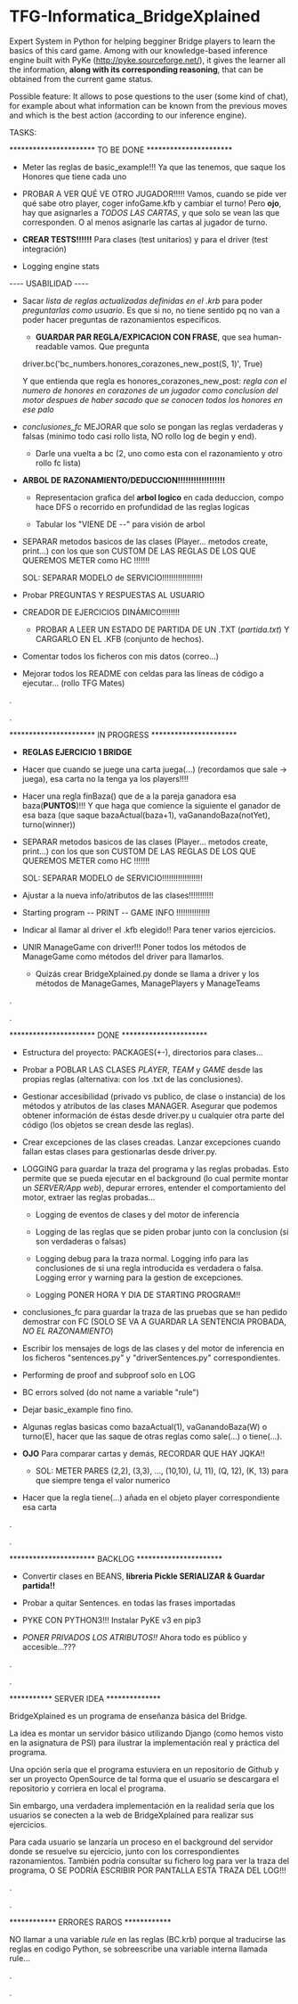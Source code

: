 # TFG-Informatica_BridgeXplained
Expert System in Python for helping begginer Bridge players to learn the basics of this card game. Among with our knowledge-based inference engine built with PyKe (http://pyke.sourceforge.net/), it gives the learner all the information, **along with its corresponding reasoning**, that can be obtained from the current game status.

Possible feature: It allows to pose questions to the user (some kind of chat), for example about what information can be known from the previous moves and which is the best action (according to our inference engine).


TASKS:


********************** TO BE DONE **********************

-	Meter las reglas de basic_example!!! Ya que las tenemos, que saque los Honores que tiene cada uno

-	PROBAR A VER QUÉ VE OTRO JUGADOR!!!!! Vamos, cuando se pide ver qué sabe otro player, coger infoGame.kfb y cambiar el turno! Pero **ojo**, hay que asignarles a *TODOS LAS CARTAS*, y que solo se vean las que corresponden. O al menos asignarle las cartas al jugador de turno.



-	**CREAR TESTS!!!!!!** Para clases (test unitarios) y para el driver (test integración)

-	Logging engine stats



---- USABILIDAD ----

-	Sacar *lista de reglas actualizadas definidas en el .krb* para poder *preguntarlas como usuario*. Es que si no, no tiene sentido pq no van a poder hacer preguntas de razonamientos especificos.

	-	**GUARDAR PAR REGLA/EXPICACION CON FRASE**, que sea human-readable vamos. Que pregunta 

	driver.bc('bc_numbers.honores_corazones_new_post(S, 1)', True)

	Y que entienda que regla es honores_corazones_new_post:
		*regla con el numero de honores en corazones de un jugador como conclusion del motor despues de haber sacado que se conocen todos los honores en ese palo*


-	*conclusiones_fc* MEJORAR que solo se pongan las reglas verdaderas y falsas (minimo todo casi rollo lista, NO rollo log de begin y end).

	- Darle una vuelta a bc (2, uno como esta con el razonamiento y otro rollo fc lista)



-	**ARBOL DE RAZONAMIENTO/DEDUCCION!!!!!!!!!!!!!!!!!!**

	-	Representacion grafica del **arbol logico** en cada deduccion, compo hace DFS o recorrido en profundidad de las reglas logicas
	
	-	Tabular los "VIENE DE --" para visión de arbol



-	SEPARAR metodos basicos de las clases (Player... metodos create, print...) con los que son CUSTOM DE LAS REGLAS DE LOS QUE QUEREMOS METER como HC !!!!!!!

	SOL: SEPARAR MODELO de SERVICIO!!!!!!!!!!!!!!!!!!

-	Probar PREGUNTAS Y RESPUESTAS AL USUARIO

-	CREADOR DE EJERCICIOS DINÁMICO!!!!!!!!

	-	PROBAR A LEER UN ESTADO DE PARTIDA DE UN .TXT (*partida.txt*) Y CARGARLO EN EL .KFB (conjunto de hechos).

-	Comentar todos los ficheros con mis datos (correo...)

-	Mejorar todos los README con celdas para las líneas de código a ejecutar... (rollo TFG Mates)


.

.

********************** IN PROGRESS **********************

-	**REGLAS EJERCICIO 1 BRIDGE**



-	Hacer que cuando se juege una carta juega(...) (recordamos que sale -> juega), esa carta no la tenga ya los players!!!!

-	Hacer una regla finBaza() que de a la pareja ganadora esa baza(**PUNTOS**)!!! Y que haga que comience la siguiente el ganador de esa baza (que saque bazaActual(baza+1), vaGanandoBaza(notYet), turno(winner))



-	SEPARAR metodos basicos de las clases (Player... metodos create, print...) con los que son CUSTOM DE LAS REGLAS DE LOS QUE QUEREMOS METER como HC !!!!!!!

	SOL: SEPARAR MODELO de SERVICIO!!!!!!!!!!!!!!!!!!


-	Ajustar a la nueva info/atributos de las clases!!!!!!!!!!!
-	Starting program -- PRINT -- GAME INFO !!!!!!!!!!!!!!!

-	Indicar al llamar al driver el .kfb elegido!! Para tener varios ejercicios.

-	UNIR ManageGame con driver!!! Poner todos los métodos de ManageGame como métodos del driver para llamarlos.

	-	Quizás crear BridgeXplained.py donde se llama a driver y los métodos de ManageGames, ManagePlayers y ManageTeams

.

.

********************** DONE **********************

-	Estructura del proyecto: PACKAGES(+-), directorios para clases...

-	Probar a POBLAR LAS CLASES *PLAYER*, *TEAM* y *GAME* desde las propias reglas (alternativa: con los .txt de las conclusiones).

-	Gestionar accesibilidad (privado vs publico, de clase o instancia) de los métodos y atributos de las clases MANAGER. Asegurar que podemos obtener información de éstas desde driver.py u cualquier otra parte del código (los objetos se crean desde las reglas).

-	Crear excepciones de las clases creadas. Lanzar excepciones cuando fallan estas clases para gestionarlas desde driver.py.

-	LOGGING para guardar la traza del programa y las reglas probadas. Esto permite que se pueda ejecutar en el background (lo cual permite montar un *SERVER/App web*), depurar errores, entender el comportamiento del motor, extraer las reglas probadas...

	-	Logging de eventos de clases y del motor de inferencia

	-	Logging de las reglas que se piden probar junto con la conclusion (si son verdaderas o falsas)

	-	Logging debug para la traza normal. Logging info para las conclusiones de si una regla introducida es verdadera o falsa. Logging error y warning para la gestion de excepciones.

	-	Logging PONER HORA Y DIA DE STARTING PROGRAM!!

-	conclusiones_fc para guardar la traza de las pruebas que se han pedido demostrar con FC (SOLO SE VA A GUARDAR LA SENTENCIA PROBADA, *NO EL RAZONAMIENTO*)

-	Escribir los mensajes de logs de las clases y del motor de inferencia en los ficheros "sentences.py" y "driverSentences.py" correspondientes.

-	Performing de proof and subproof solo en LOG

-	BC errors solved (do not name a variable "rule")

-	Dejar basic_example fino fino.

-	Algunas reglas basicas como bazaActual(1), vaGanandoBaza(W) o turno(E), hacer que las saque de otras reglas como sale(...) o tiene(...).

-	**OJO** Para comparar cartas y demás, RECORDAR QUE HAY JQKA!!
	-	SOL: METER PARES (2,2), (3,3), ..., (10,10), (J, 11), (Q, 12), (K, 13) para que siempre tenga el valor numerico

-	Hacer que la regla tiene(...) añada en el objeto player correspondiente esa carta


.

.

********************** BACKLOG **********************

-	Convertir clases en BEANS, **libreria Pickle SERIALIZAR & Guardar partida!!**

-	Probar a quitar Sentences. en todas las frases importadas


-	PYKE CON PYTHON3!!! Instalar PyKE v3 en pip3

-	*PONER PRIVADOS LOS ATRIBUTOS!!* Ahora todo es público y accesible...???

.

.

*********** SERVER IDEA **************


BridgeXplained es un programa de enseñanza básica del Bridge.

La idea es montar un servidor básico utilizando Django (como hemos visto en la asignatura de PSI) para ilustrar la implementación real y práctica del programa.

Una opción sería que el programa estuviera en un repositorio de Github y ser un proyecto OpenSource de tal forma que el usuario se descargara el repositorio y corriera en local el programa.

Sin embargo, una verdadera implementación en la realidad sería que los usuarios se conecten a la web de BridgeXplained para realizar sus ejercicios.

Para cada usuario se lanzaría un proceso en el background del servidor donde se resuelve su ejercicio, junto con los correspondientes razonamientos. También podría consultar su fichero log para ver la traza del programa, O SE PODRÍA ESCRIBIR POR PANTALLA ESTA TRAZA DEL LOG!!!

.

.

************ ERRORES RAROS ************

NO llamar a una variable *rule* en las reglas (BC.krb) porque al traducirse las reglas en codigo Python, se sobreescribe una variable interna llamada rule...

.

.
